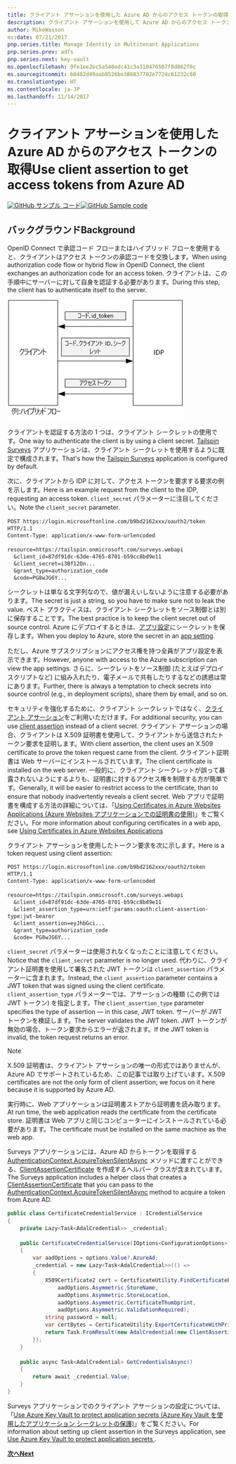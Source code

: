 ```yaml
---
title: クライアント アサーションを使用した Azure AD からのアクセス トークンの取得
description: クライアント アサーションを使用して Azure AD からのアクセス トークンを取得する方法について説明します。
author: MikeWasson
ms:date: 07/21/2017
pnp.series.title: Manage Identity in Multitenant Applications
pnp.series.prev: adfs
pnp.series.next: key-vault
ms.openlocfilehash: 9fe1ee2ec5a540edc41c3a310476507f8d862f0c
ms.sourcegitcommit: b0482d49aab0526be386837702e7724c61232c60
ms.translationtype: HT
ms.contentlocale: ja-JP
ms.lasthandoff: 11/14/2017
---
```

# <a name="use-client-assertion-to-get-access-tokens-from-azure-ad"></a><span data-ttu-id="2c426-103">クライアント アサーションを使用した Azure AD からのアクセス トークンの取得</span><span class="sxs-lookup"><span data-stu-id="2c426-103">Use client assertion to get access tokens from Azure AD</span></span>

<span data-ttu-id="2c426-104">[![GitHub](../_images/github.png) サンプル コード][sample application]</span><span class="sxs-lookup"><span data-stu-id="2c426-104">[![GitHub](../_images/github.png) Sample code][sample application]</span></span>

## <a name="background"></a><span data-ttu-id="2c426-105">バックグラウンド</span><span class="sxs-lookup"><span data-stu-id="2c426-105">Background</span></span>
<span data-ttu-id="2c426-106">OpenID Connect で承認コード フローまたはハイブリッド フローを使用すると、クライアントはアクセス トークンの承認コードを交換します。</span><span class="sxs-lookup"><span data-stu-id="2c426-106">When using authorization code flow or hybrid flow in OpenID Connect, the client exchanges an authorization code for an access token.</span></span> <span data-ttu-id="2c426-107">クライアントは、この手順中にサーバーに対して自身を認証する必要があります。</span><span class="sxs-lookup"><span data-stu-id="2c426-107">During this step, the client has to authenticate itself to the server.</span></span>

![クライアント シークレット](./images/client-secret.png)

<span data-ttu-id="2c426-109">クライアントを認証する方法の 1 つは、クライアント シークレットの使用です。</span><span class="sxs-lookup"><span data-stu-id="2c426-109">One way to authenticate the client is by using a client secret.</span></span> <span data-ttu-id="2c426-110">[Tailspin Surveys][Surveys] アプリケーションは、クライアント シークレットを使用するように既定で構成されます。</span><span class="sxs-lookup"><span data-stu-id="2c426-110">That's how the [Tailspin Surveys][Surveys] application is configured by default.</span></span>

<span data-ttu-id="2c426-111">次に、クライアントから IDP に対して、アクセス トークンを要求する要求の例を示します。</span><span class="sxs-lookup"><span data-stu-id="2c426-111">Here is an example request from the client to the IDP, requesting an access token.</span></span> <span data-ttu-id="2c426-112">`client_secret` パラメーターに注目してください。</span><span class="sxs-lookup"><span data-stu-id="2c426-112">Note the `client_secret` parameter.</span></span>

```
POST https://login.microsoftonline.com/b9bd2162xxx/oauth2/token HTTP/1.1
Content-Type: application/x-www-form-urlencoded

resource=https://tailspin.onmicrosoft.com/surveys.webapi
  &client_id=87df91dc-63de-4765-8701-b59cc8bd9e11
  &client_secret=i3Bf12Dn...
  &grant_type=authorization_code
  &code=PG8wJG6Y...
```

<span data-ttu-id="2c426-113">シークレットは単なる文字列なので、値が漏えいしないように注意する必要があります。</span><span class="sxs-lookup"><span data-stu-id="2c426-113">The secret is just a string, so you have to make sure not to leak the value.</span></span> <span data-ttu-id="2c426-114">ベスト プラクティスは、クライアント シークレットをソース制御とは別に保存することです。</span><span class="sxs-lookup"><span data-stu-id="2c426-114">The best practice is to keep the client secret out of source control.</span></span> <span data-ttu-id="2c426-115">Azure にデプロイするときは、[アプリ設定][configure-web-app]にシークレットを保存します。</span><span class="sxs-lookup"><span data-stu-id="2c426-115">When you deploy to Azure, store the secret in an [app setting][configure-web-app].</span></span>

<span data-ttu-id="2c426-116">ただし、Azure サブスクリプションにアクセス権を持つ全員がアプリ設定を表示できます。</span><span class="sxs-lookup"><span data-stu-id="2c426-116">However, anyone with access to the Azure subscription can view the app settings.</span></span> <span data-ttu-id="2c426-117">さらに、シークレットをソース制御 (たとえばデプロイ スクリプトなど) に組み入れたり、電子メールで共有したりするなどの誘惑は常にあります。</span><span class="sxs-lookup"><span data-stu-id="2c426-117">Further, there is always a temptation to check secrets into source control (e.g., in deployment scripts), share them by email, and so on.</span></span>

<span data-ttu-id="2c426-118">セキュリティを強化するために、クライアント シークレットではなく、[クライアント アサーション]をご利用いただけます。</span><span class="sxs-lookup"><span data-stu-id="2c426-118">For additional security, you can use [client assertion] instead of a client secret.</span></span> <span data-ttu-id="2c426-119">クライアント アサーションの場合、クライアントは X.509 証明書を使用して、クライアントから送信されたトークン要求を証明します。</span><span class="sxs-lookup"><span data-stu-id="2c426-119">With client assertion, the client uses an X.509 certificate to prove the token request came from the client.</span></span> <span data-ttu-id="2c426-120">クライアント証明書は Web サーバーにインストールされています。</span><span class="sxs-lookup"><span data-stu-id="2c426-120">The client certificate is installed on the web server.</span></span> <span data-ttu-id="2c426-121">一般的に、クライアント シークレットが誤って暴露されないようにするよりも、証明書に対するアクセス権を制限する方が簡単です。</span><span class="sxs-lookup"><span data-stu-id="2c426-121">Generally, it will be easier to restrict access to the certificate, than to ensure that nobody inadvertently reveals a client secret.</span></span> <span data-ttu-id="2c426-122">Web アプリで証明書を構成する方法の詳細については、「[Using Certificates in Azure Websites Applications (Azure Websites アプリケーションでの証明書の使用)][using-certs-in-websites]」をご覧ください。</span><span class="sxs-lookup"><span data-stu-id="2c426-122">For more information about configuring certificates in a web app, see [Using Certificates in Azure Websites Applications][using-certs-in-websites]</span></span>

<span data-ttu-id="2c426-123">クライアント アサーションを使用したトークン要求を次に示します。</span><span class="sxs-lookup"><span data-stu-id="2c426-123">Here is a token request using client assertion:</span></span>

```
POST https://login.microsoftonline.com/b9bd2162xxx/oauth2/token HTTP/1.1
Content-Type: application/x-www-form-urlencoded

resource=https://tailspin.onmicrosoft.com/surveys.webapi
  &client_id=87df91dc-63de-4765-8701-b59cc8bd9e11
  &client_assertion_type=urn:ietf:params:oauth:client-assertion-type:jwt-bearer
  &client_assertion=eyJhbGci...
  &grant_type=authorization_code
  &code= PG8wJG6Y...
```

<span data-ttu-id="2c426-124">`client_secret` パラメーターは使用されなくなったことに注意してください。</span><span class="sxs-lookup"><span data-stu-id="2c426-124">Notice that the `client_secret` parameter is no longer used.</span></span> <span data-ttu-id="2c426-125">代わりに、クライアント証明書を使用して署名された JWT トークンは `client_assertion` パラメーターに含まれます。</span><span class="sxs-lookup"><span data-stu-id="2c426-125">Instead, the `client_assertion` parameter contains a JWT token that was signed using the client certificate.</span></span> <span data-ttu-id="2c426-126">`client_assertion_type` パラメーターでは、アサーションの種類 (この例では JWT トークン) を指定します。</span><span class="sxs-lookup"><span data-stu-id="2c426-126">The `client_assertion_type` parameter specifies the type of assertion &mdash; in this case, JWT token.</span></span> <span data-ttu-id="2c426-127">サーバーが JWT トークンを検証します。</span><span class="sxs-lookup"><span data-stu-id="2c426-127">The server validates the JWT token.</span></span> <span data-ttu-id="2c426-128">JWT トークンが無効の場合、トークン要求からエラーが返されます。</span><span class="sxs-lookup"><span data-stu-id="2c426-128">If the JWT token is invalid, the token request returns an error.</span></span>

> [!NOTE]
> <span data-ttu-id="2c426-129">X.509 証明書は、クライアント アサーションの唯一の形式ではありませんが、Azure AD でサポートされているため、この記事では取り上げています。</span><span class="sxs-lookup"><span data-stu-id="2c426-129">X.509 certificates are not the only form of client assertion; we focus on it here because it is supported by Azure AD.</span></span>
> 
> 

<span data-ttu-id="2c426-130">実行時に、Web アプリケーションは証明書ストアから証明書を読み取ります。</span><span class="sxs-lookup"><span data-stu-id="2c426-130">At run time, the web application reads the certificate from the certificate store.</span></span> <span data-ttu-id="2c426-131">証明書は Web アプリと同じコンピューターにインストールされている必要があります。</span><span class="sxs-lookup"><span data-stu-id="2c426-131">The certificate must be installed on the same machine as the web app.</span></span>

<span data-ttu-id="2c426-132">Surveys アプリケーションには、Azure AD からトークンを取得する [AuthenticationContext.AcquireTokenSilentAsync](/dotnet/api/microsoft.identitymodel.clients.activedirectory.authenticationcontext.acquiretokensilentasync) メソッドに渡すことができる、[ClientAssertionCertificate](/dotnet/api/microsoft.identitymodel.clients.activedirectory.clientassertioncertificate) を作成するヘルパー クラスが含まれています。</span><span class="sxs-lookup"><span data-stu-id="2c426-132">The Surveys application includes a helper class that creates a [ClientAssertionCertificate](/dotnet/api/microsoft.identitymodel.clients.activedirectory.clientassertioncertificate) that you can pass to the [AuthenticationContext.AcquireTokenSilentAsync](/dotnet/api/microsoft.identitymodel.clients.activedirectory.authenticationcontext.acquiretokensilentasync) method to acquire a token from Azure AD.</span></span>

```csharp
public class CertificateCredentialService : ICredentialService
{
    private Lazy<Task<AdalCredential>> _credential;

    public CertificateCredentialService(IOptions<ConfigurationOptions> options)
    {
        var aadOptions = options.Value?.AzureAd;
        _credential = new Lazy<Task<AdalCredential>>(() =>
        {
            X509Certificate2 cert = CertificateUtility.FindCertificateByThumbprint(
                aadOptions.Asymmetric.StoreName,
                aadOptions.Asymmetric.StoreLocation,
                aadOptions.Asymmetric.CertificateThumbprint,
                aadOptions.Asymmetric.ValidationRequired);
            string password = null;
            var certBytes = CertificateUtility.ExportCertificateWithPrivateKey(cert, out password);
            return Task.FromResult(new AdalCredential(new ClientAssertionCertificate(aadOptions.ClientId, new X509Certificate2(certBytes, password))));
        });
    }

    public async Task<AdalCredential> GetCredentialsAsync()
    {
        return await _credential.Value;
    }
}
```

<span data-ttu-id="2c426-133">Surveys アプリケーションでのクライアント アサーションの設定については、「[Use Azure Key Vault to protect application secrets (Azure Key Vault を使用したアプリケーション シークレットの保護)][key vault]」をご覧ください。</span><span class="sxs-lookup"><span data-stu-id="2c426-133">For information about setting up client assertion in the Surveys application, see [Use Azure Key Vault to protect application secrets ][key vault].</span></span>

<span data-ttu-id="2c426-134">[**次へ**][key vault]</span><span class="sxs-lookup"><span data-stu-id="2c426-134">[**Next**][key vault]</span></span>

<!-- Links -->
[configure-web-app]: /azure/app-service-web/web-sites-configure/
[azure-management-portal]: https://portal.azure.com
[クライアント アサーション]: https://tools.ietf.org/html/rfc7521
[client assertion]: https://tools.ietf.org/html/rfc7521
[key vault]: key-vault.md
[Setup-KeyVault]: https://github.com/mspnp/multitenant-saas-guidance/blob/master/scripts/Setup-KeyVault.ps1
[Surveys]: tailspin.md
[using-certs-in-websites]: https://azure.microsoft.com/blog/using-certificates-in-azure-websites-applications/

[sample application]: https://github.com/mspnp/multitenant-saas-guidance
